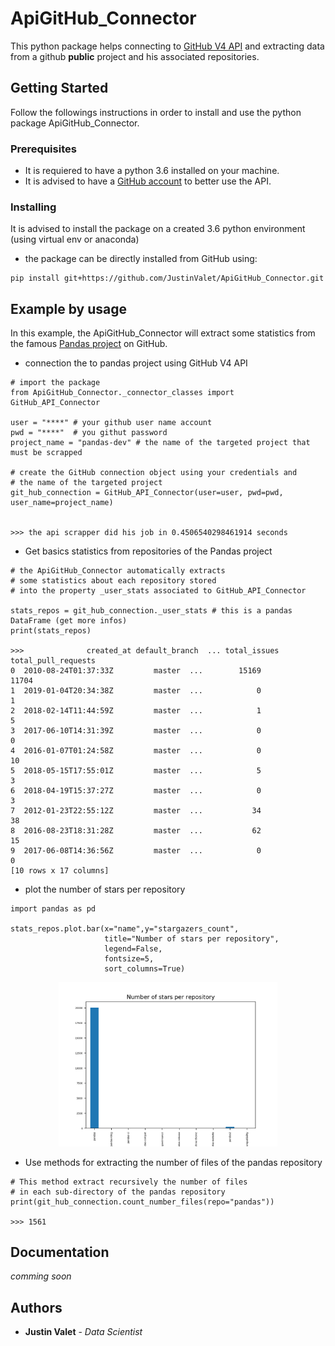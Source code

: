 # ApiGitHub_Connector

This python package helps connecting to [GitHub V4 API](https://developer.github.com/v4/) and extracting data from a github **public** project and his associated repositories.

## Getting Started

Follow the followings instructions in order to install and use the python package ApiGitHub_Connector.

### Prerequisites

* It is requiered to have a python 3.6 installed on your machine.
* It is advised to have a [GitHub account](https://github.com) to better use the API.  

### Installing

It is advised to install the package on a created 3.6 python environment (using virtual env or anaconda)

* the package can be directly installed from GitHub using:

```
pip install git+https://github.com/JustinValet/ApiGitHub_Connector.git
```

## Example by usage

In this example, the ApiGitHub_Connector will extract some statistics from  the famous [Pandas project](https://github.com/pandas-dev) on GitHub.

* connection the to pandas project using GitHub V4 API

```
# import the package
from ApiGitHub_Connector._connector_classes import GitHub_API_Connector

user = "****" # your github user name account
pwd = "****"  # you githut password 
project_name = "pandas-dev" # the name of the targeted project that must be scrapped

# create the GitHub connection object using your credentials and 
# the name of the targeted project
git_hub_connection = GitHub_API_Connector(user=user, pwd=pwd, user_name=project_name)


>>> the api scrapper did his job in 0.4506540298461914 seconds
```

* Get basics statistics from repositories of the Pandas project

```
# the ApiGitHub_Connector automatically extracts
# some statistics about each repository stored 
# into the property _user_stats associated to GitHub_API_Connector

stats_repos = git_hub_connection._user_stats # this is a pandas DataFrame (get more infos)
print(stats_repos)

>>>              created_at default_branch  ... total_issues  total_pull_requests
0  2010-08-24T01:37:33Z         master  ...        15169                11704
1  2019-01-04T20:34:38Z         master  ...            0                    1
2  2018-02-14T11:44:59Z         master  ...            1                    5
3  2017-06-10T14:31:39Z         master  ...            0                    0
4  2016-01-07T01:24:58Z         master  ...            0                   10
5  2018-05-15T17:55:01Z         master  ...            5                    3
6  2018-04-19T15:37:27Z         master  ...            0                    3
7  2012-01-23T22:55:12Z         master  ...           34                   38
8  2016-08-23T18:31:28Z         master  ...           62                   15
9  2017-06-08T14:36:56Z         master  ...            0                    0
[10 rows x 17 columns]

```

* plot the number of stars per repository

```
import pandas as pd

stats_repos.plot.bar(x="name",y="stargazers_count",
                     title="Number of stars per repository",
                     legend=False,
                     fontsize=5,
                     sort_columns=True)

```

<p align="center">
  <img src="https://github.com/JustinValet/ApiGitHub_Connector/blob/master/doc/Figure_1.png" width="350">
</p>


* Use methods for extracting the number of files of the pandas repository

```
# This method extract recursively the number of files 
# in each sub-directory of the pandas repository
print(git_hub_connection.count_number_files(repo="pandas"))

>>> 1561

```

## Documentation 
*comming soon*

## Authors

* **Justin Valet** - *Data Scientist* 

